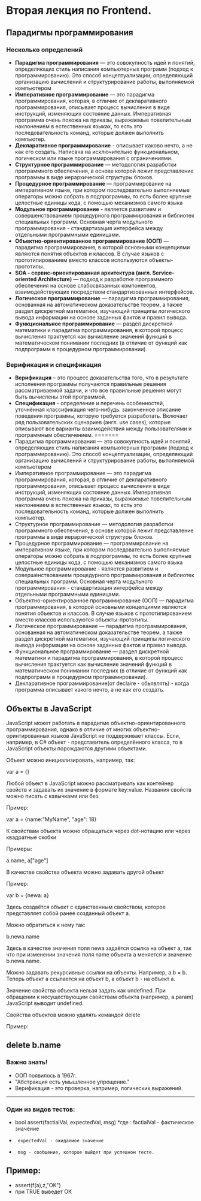 ﻿Вторая лекция по Frontend.
==========================

Парадигмы программирования
--------------------------

### Несколько определений

* **Парадигма программирования** — это совокупность идей и понятий, определяющих стиль написания компьютерных программ (подход к программированию). Это способ концептуализации, определяющий организацию вычислений и структурирование работы, выполняемой компьютером
* **Императивное программирование** — это парадигма программирования, которая, в отличие от декларативного программирования, описывает процесс вычисления в виде инструкций, изменяющих состояние данных. Императивная программа очень похожа на приказы, выражаемые повелительным наклонением в естественных языках, то есть это последовательность команд, которые должен выполнить компьютер.
* **Декларативное программирование** - описывает каково нечто, а не как его создать. Написана на исключительно функциональном, логическом или языке программирования с ограничениями. 
* **Структурное программирование** — методология разработки программного обеспечения, в основе которой лежит представление программы в виде иерархической структуры блоков.
* **Процедурное программирование** — программирование на императивном языке, при котором последовательно выполняемые операторы можно собрать в подпрограммы, то есть более крупные целостные единицы кода, с помощью механизмов самого языка
* **Модульное программирование** - является развитием и совершенствованием процедурного программирования и библиотек специальных программ. Основная черта модульного программирования - стандартизация интерфейса между отдельными программными единицами. 
* **Объектно-ориентированное программирование (ООП)** — парадигма программирования, в которой основными концепциями являются понятия объектов и классов. В случае языков с прототипированием вместо классов используются объекты-прототипы.
* **SOA - cервис-ориентированная архитектура (англ. Service-oriented Architecture)** — подход к разработке программного обеспечения на основе слабосвязанных компонентов, взаимодействующих посредством стандартизованных интерфейсов.
* **Логическое программирование** — парадигма программирования, основанная на автоматическом доказательстве теорем, а также раздел дискретной математики, изучающий принципы логического вывода информации на основе заданных фактов и правил вывода. 
* **Функциональное программирование** — раздел дискретной математики и парадигма программирования, в которой процесс вычисления трактуется как вычисление значений функций в математическом понимании последних (в отличие от функций как подпрограмм в процедурном программировании).

### Верификация и спецификация
* **Верификация** – это процесс доказательства того, что в результате исполнения программы получаются правильные решения рассматриваемой задачи, и что все правильные решения могут быть вычислены этой программой.
* **Спецификация** - определение и перечень особенностей, уточнённая классификация чего-нибудь. законченное описание поведения программы, которую требуется разработать. Включает ряд пользовательских сценариев (англ. use cases), которые описывают все варианты взаимодействия между пользователями и программным обеспечением.
=======
* Парадигма программирования — это совокупность идей и понятий, определяющих стиль написания компьютерных программ (подход к программированию). Это способ концептуализации, определяющий организацию вычислений и структурирование работы, выполняемой компьютером
* Императивное программирование — это парадигма программирования, которая, в отличие от декларативного программирования, описывает процесс вычисления в виде инструкций, изменяющих состояние данных. Императивная программа очень похожа на приказы, выражаемые повелительным наклонением в естественных языках, то есть это последовательность команд, которые должен выполнить компьютер.
* Структурное программирование — методология разработки программного обеспечения, в основе которой лежит представление программы в виде иерархической структуры блоков.
* Процедурное программирование — программирование на императивном языке, при котором последовательно выполняемые операторы можно собрать в подпрограммы, то есть более крупные целостные единицы кода, с помощью механизмов самого языка
* Модульное программирование - является развитием и совершенствованием процедурного программирования и библиотек специальных программ. Основная черта модульного программирования - стандартизация интерфейса между отдельными программными единицами. 
* Объектно-ориентированное программирование (ООП) — парадигма программирования, в которой основными концепциями являются понятия объектов и классов. В случае языков с прототипированием вместо классов используются объекты-прототипы.
* Логическое программирование — парадигма программирования, основанная на автоматическом доказательстве теорем, а также раздел дискретной математики, изучающий принципы логического вывода информации на основе заданных фактов и правил вывода. 
* Функциональное программирование — раздел дискретной математики и парадигма программирования, в которой процесс вычисления трактуется как вычисление значений функций в математическом понимании последних (в отличие от функций как подпрограмм в процедурном программировании).
* Декларативное программирование(от declaire - обьявлять) - когда программа описывает какого нечто, а не как его создать.


Объекты в JavaScript
--------------------------

JavaScript может работать в парадигме объектно-ориентированного программирования, однако в отличие от многих объектно-оринтированных языков JavaScript не поддерживает классы. Если, например, в C# объект - представитель определённого класса, то в JavaScript объекты порождаются другими объектами. 

Объект можно инициализировать, например, так:

var a = {}

Любой объект в JavaScript можно рассматривать как контейнер свойств и задавать их значение в формате key:value. Названия свойств можно писать с кавычками или без.

Пример:

var a = {name:"MyName", "age": 18}

К свойствам объекта можно обращаться через dot-нотацию или через квадратные скобки

Примеры:

a.name, a["age"]

В качестве свойства объекта можно задавать другой объект

Пример:

var b = {newa: a}

Здесь создаётся объект с единственным свойством, которое представляет собой ранее созданный объект a.

Можно обратиться к нему так:

b.newa.name

Здесь в качестве значения поля newa задаётся ссылка на объект a, так что при изменении значения поля name объекта a меняется и значение b.newa.name.

Можно задавать рекурсивные ссылки на объекты. Например, a.b = b. Теперь объект a ссылается на объект b, a объект b - на объект a. 

Значение свойства объекта нельзя задать как undefined. При обращении к несуществующим свойствам объекта (например, a.param) JavaScript выводит undefined.

Свойства объектов можно удалять командой delete 

Пример:

delete b.name
-------------------------
### Важно знать!
* ООП появилось в 1967г.
* "Абстракция есть умышленное упрощение."
* Верификация - это проверка, например, логических выражений.
------------------------------
### Один из видов тестов:
* bool assert(factialVal, expectedVal, msg) 
*где : factialVal - фактическое значение
*      expectedVal - ожидаемое значение
*      msg - сообщение, которое выйдет при успешном тесте.
## Пример:
* assert(f(a),z,"OK")
* при TRUE выведет OK
